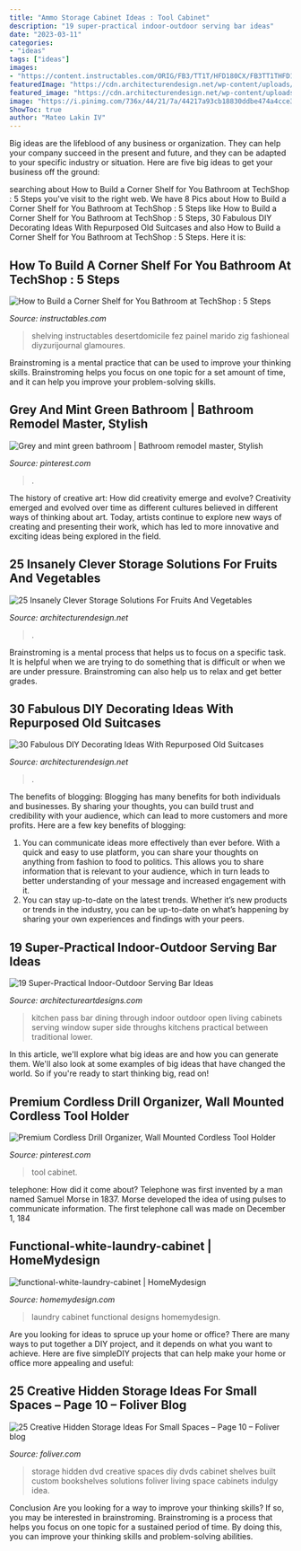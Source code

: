 ```yaml
---
title: "Ammo Storage Cabinet Ideas : Tool Cabinet"
description: "19 super-practical indoor-outdoor serving bar ideas"
date: "2023-03-11"
categories:
- "ideas"
tags: ["ideas"]
images:
- "https://content.instructables.com/ORIG/FB3/TT1T/HFD180CX/FB3TT1THFD180CX.jpg?frame=1&amp;width=2100"
featuredImage: "https://cdn.architecturendesign.net/wp-content/uploads/2015/07/AD-Old-Suitcases-Decor-18.jpg"
featured_image: "https://cdn.architecturendesign.net/wp-content/uploads/2016/03/AD-Insanely-Clever-Storage-Solutions-For-Furits-And-Vegetables-22.jpg"
image: "https://i.pinimg.com/736x/44/21/7a/44217a93cb18830ddbe474a4cce36ce5.jpg"
ShowToc: true
author: "Mateo Lakin IV"
---
```



Big ideas are the lifeblood of any business or organization. They can help your company succeed in the present and future, and they can be adapted to your specific industry or situation. Here are five big ideas to get your business off the ground: 

	

		
searching about How to Build a Corner Shelf for You Bathroom at TechShop : 5 Steps you've visit to the right web. We have 8 Pics about How to Build a Corner Shelf for You Bathroom at TechShop : 5 Steps like How to Build a Corner Shelf for You Bathroom at TechShop : 5 Steps, 30 Fabulous DIY Decorating Ideas With Repurposed Old Suitcases and also How to Build a Corner Shelf for You Bathroom at TechShop : 5 Steps. Here it is:
		
    
## How To Build A Corner Shelf For You Bathroom At TechShop : 5 Steps

<img loading=lazy src="https://content.instructables.com/ORIG/FB3/TT1T/HFD180CX/FB3TT1THFD180CX.jpg?frame=1&amp;width=2100" onerror="this.onerror=null;this.src='https://tse3.mm.bing.net/th?id=OIP.Ntub-5fsWQhvOlQq5owxOwHaJ4&amp;pid=15.1';" alt="How to Build a Corner Shelf for You Bathroom at TechShop : 5 Steps">

_Source: instructables.com_

>shelving instructables desertdomicile fez painel marido zig fashioneal diyzurijournal glamoures. 

	

Brainstroming is a mental practice that can be used to improve your thinking skills. Brainstroming helps you focus on one topic for a set amount of time, and it can help you improve your problem-solving skills.

    
## Grey And Mint Green Bathroom | Bathroom Remodel Master, Stylish

<img loading=lazy src="https://i.pinimg.com/736x/68/08/be/6808be99d13558c5d5c5dcecec1aaae6.jpg" onerror="this.onerror=null;this.src='https://tse2.mm.bing.net/th?id=OIP.-yv7ReuZVqAI4M5MhnXEYwHaLH&amp;pid=15.1';" alt="Grey and mint green bathroom | Bathroom remodel master, Stylish">

_Source: pinterest.com_

>. 

	

The history of creative art: How did creativity emerge and evolve?
Creativity emerged and evolved over time as different cultures believed in different ways of thinking about art. Today, artists continue to explore new ways of creating and presenting their work, which has led to more innovative and exciting ideas being explored in the field.

    
## 25 Insanely Clever Storage Solutions For Fruits And Vegetables

<img loading=lazy src="https://cdn.architecturendesign.net/wp-content/uploads/2016/03/AD-Insanely-Clever-Storage-Solutions-For-Furits-And-Vegetables-22.jpg" onerror="this.onerror=null;this.src='https://tse2.mm.bing.net/th?id=OIP.a27hJ5_LeREKYeqrmHySnwHaGj&amp;pid=15.1';" alt="25 Insanely Clever Storage Solutions For Fruits And Vegetables">

_Source: architecturendesign.net_

>. 

	

Brainstroming is a mental process that helps us to focus on a specific task. It is helpful when we are trying to do something that is difficult or when we are under pressure. Brainstroming can also help us to relax and get better grades.

    
## 30 Fabulous DIY Decorating Ideas With Repurposed Old Suitcases

<img loading=lazy src="https://cdn.architecturendesign.net/wp-content/uploads/2015/07/AD-Old-Suitcases-Decor-18.jpg" onerror="this.onerror=null;this.src='https://tse3.mm.bing.net/th?id=OIP.YJRZxwZMXK32rv2SYXByBgHaJ4&amp;pid=15.1';" alt="30 Fabulous DIY Decorating Ideas With Repurposed Old Suitcases">

_Source: architecturendesign.net_

>. 

	

The benefits of blogging:
Blogging has many benefits for both individuals and businesses. By sharing your thoughts, you can build trust and credibility with your audience, which can lead to more customers and more profits. Here are a few key benefits of blogging: 
1. You can communicate ideas more effectively than ever before. With a quick and easy to use platform, you can share your thoughts on anything from fashion to food to politics. This allows you to share information that is relevant to your audience, which in turn leads to better understanding of your message and increased engagement with it. 
2. You can stay up-to-date on the latest trends. Whether it’s new products or trends in the industry, you can be up-to-date on what’s happening by sharing your own experiences and findings with your peers.

    
## 19 Super-Practical Indoor-Outdoor Serving Bar Ideas

<img loading=lazy src="http://www.architectureartdesigns.com/wp-content/uploads/2014/02/913-630x419.jpg" onerror="this.onerror=null;this.src='https://tse2.mm.bing.net/th?id=OIP.5bonCDBdydagrWrEHBMOJQHaE7&amp;pid=15.1';" alt="19 Super-Practical Indoor-Outdoor Serving Bar Ideas">

_Source: architectureartdesigns.com_

>kitchen pass bar dining through indoor outdoor open living cabinets serving window super side throughs kitchens practical between traditional lower. 

	

In this article, we'll explore what big ideas are and how you can generate them. We'll also look at some examples of big ideas that have changed the world. So if you're ready to start thinking big, read on!

    
## Premium Cordless Drill Organizer, Wall Mounted Cordless Tool Holder

<img loading=lazy src="https://i.pinimg.com/736x/44/21/7a/44217a93cb18830ddbe474a4cce36ce5.jpg" onerror="this.onerror=null;this.src='https://tse1.mm.bing.net/th?id=OIP.fj-5gclJU1L-lbKHK4c-kQHaJ3&amp;pid=15.1';" alt="Premium Cordless Drill Organizer, Wall Mounted Cordless Tool Holder">

_Source: pinterest.com_

>tool cabinet. 

	

telephone: How did it come about?
Telephone was first invented by a man named Samuel Morse in 1837. Morse developed the idea of using pulses to communicate information. The first telephone call was made on December 1, 184
    
## Functional-white-laundry-cabinet | HomeMydesign

<img loading=lazy src="https://homemydesign.com/wp-content/uploads/2015/06/functional-white-laundry-cabinet.jpg" onerror="this.onerror=null;this.src='https://tse4.mm.bing.net/th?id=OIP.PDPpXwQ1H7phyDZ9cqJRaAHaLH&amp;pid=15.1';" alt="functional-white-laundry-cabinet | HomeMydesign">

_Source: homemydesign.com_

>laundry cabinet functional designs homemydesign. 

	

Are you looking for ideas to spruce up your home or office? There are many ways to put together a DIY project, and it depends on what you want to achieve. Here are five simpleDIY projects that can help make your home or office more appealing and useful:

    
## 25 Creative Hidden Storage Ideas For Small Spaces – Page 10 – Foliver Blog

<img loading=lazy src="http://www.foliver.com/wp-content/uploads/2016/09/10-Custom-Built-DVD-Cabinet.jpg" onerror="this.onerror=null;this.src='https://tse2.mm.bing.net/th?id=OIP.HuSdnhN6fUMx2gfKqIzRqAHaRO&amp;pid=15.1';" alt="25 Creative Hidden Storage Ideas For Small Spaces – Page 10 – Foliver blog">

_Source: foliver.com_

>storage hidden dvd creative spaces diy dvds cabinet shelves built custom bookshelves solutions foliver living space cabinets indulgy idea. 

	

Conclusion
Are you looking for a way to improve your thinking skills? If so, you may be interested in brainstroming. Brainstroming is a process that helps you focus on one topic for a sustained period of time. By doing this, you can improve your thinking skills and problem-solving abilities.

